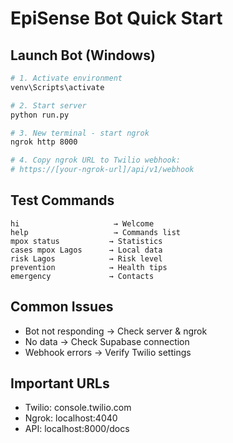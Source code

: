 # EpiSense Bot Quick Start

## Launch Bot (Windows)
```bash
# 1. Activate environment
venv\Scripts\activate

# 2. Start server
python run.py

# 3. New terminal - start ngrok
ngrok http 8000

# 4. Copy ngrok URL to Twilio webhook:
# https://[your-ngrok-url]/api/v1/webhook
```

## Test Commands
```
hi                     → Welcome
help                   → Commands list
mpox status           → Statistics
cases mpox Lagos      → Local data
risk Lagos            → Risk level
prevention            → Health tips
emergency             → Contacts
```

## Common Issues
- Bot not responding → Check server & ngrok
- No data → Check Supabase connection
- Webhook errors → Verify Twilio settings

## Important URLs
- Twilio: console.twilio.com
- Ngrok: localhost:4040
- API: localhost:8000/docs
